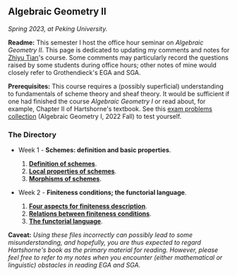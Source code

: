 ## Algebraic Geometry II

_Spring 2023, at Peking University._

**Readme:** This semester I host the office hour seminar on _Algebraic Geometry II_. This page is dedicated to updating my comments and notes for [Zhiyu Tian](http://faculty.bicmr.pku.edu.cn/~tianzhiyu/index.html)'s course. Some comments may particularly record the questions raised by some students during office hours; other notes of mine would closely refer to Grothendieck's EGA and SGA. 

**Prerequisites:** This course requires a (possibly superficial) understanding to fundamentals of scheme theory and sheaf theory. It would be sufficient if one had finished the course _Algebraic Geometry I_ or read about, for example, Chapter II of Hartshorne's textbook. See this [exam problems collection](././pre-exam.pdf) (Algebraic Geometry I, 2022 Fall) to test yourself.

### The Directory

- Week 1 - **Schemes: definition and basic properties**.

  1. [**Definition of schemes**](././1-1.pdf).
  2. [**Local properties of schemes**](././1-2.pdf).
  3. [**Morphisms of schemes**](././1-3.pdf).
    
- Week 2 - **Finiteness conditions; the functorial language**.

  1. [**Four aspects for finiteness description**](././2-1.pdf).
  2. [**Relations between finiteness conditions**](././2-2.pdf).
  3. [**The functorial language**](././2-3.pdf).



**Caveat:** _Using these files incorrectly can possibly lead to some misunderstanding, and hopefully, you are thus expected to regard Hartshorne's book as the primary material for reading. However, please feel free to refer to my notes when you encounter (either mathematical or linguistic) obstacles in reading EGA and SGA._


